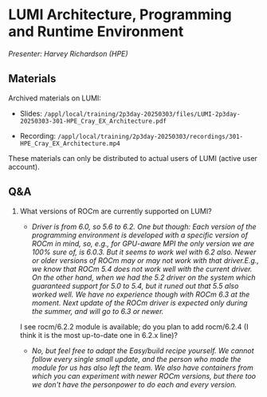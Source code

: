 # LUMI Architecture, Programming and Runtime Environment

*Presenter: Harvey Richardson (HPE)*

## Materials

<!-- Course materials will be provided during and after the course. -->

<!--
Temporary location of materials (for the lifetime of the training project):

-   Slides: `/project/project_465001726/Slides/HPE/01_Architecture_PE_modules_slurm.pdf`
-->

Archived materials on LUMI:

-   Slides: `/appl/local/training/2p3day-20250303/files/LUMI-2p3day-20250303-301-HPE_Cray_EX_Architecture.pdf`

-   Recording: `/appl/local/training/2p3day-20250303/recordings/301-HPE_Cray_EX_Architecture.mp4`

These materials can only be distributed to actual users of LUMI (active user account).


## Q&A

1.  What versions of ROCm are currently supported on LUMI?

    -   *Driver is from 6.0, so 5.6 to 6.2. One but though: Each version of the programming environment is developed with a specific version of ROCm in mind, so, e.g., for GPU-aware MPI the only version we are 100% sure of, is 6.0.3. But it seems to work wel with 6.2 also. Newer or older versions of ROCm may or may not work with that driver.E.g., we know that ROCm 5.4 does not work well with the current driver. On the other hand, when we had the 5.2 driver on the system which guaranteed support for 5.0 to 5.4, but it runed out that 5.5 also worked well. We have no experience though with ROCm 6.3 at the moment. Next update of the ROCm driver is expected only during the summer, and will go to 6.3 or newer.*

    I see rocm/6.2.2 module is available; do you plan to add rocm/6.2.4  (I think it is the most up-to-date  one in 6.2.x line)?

    -   *No, but feel free to adapt the Easy/build recipe yourself. We cannot follow every single small update, and the person who made the module for us has also left the team. We also have containers from which you can experiment with newer ROCm versions, but there too we don't have the personpower to do each and every version.*
